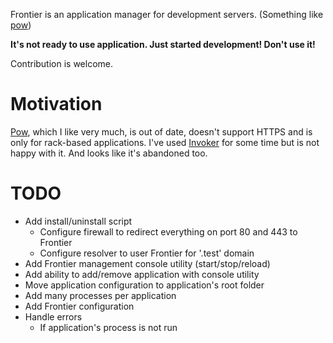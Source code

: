 Frontier is an application manager for development servers.
(Something like [pow](http://pow.cx))

**It's not ready to use application. Just started development! Don't use it!**

Contribution is welcome.

# Motivation

[Pow](http://pow.cx), which I like very much, is out of date,
doesn't support HTTPS and is only for rack-based applications. I've used
[Invoker](http://invoker.codemancers.com) for some time but is not happy
with it. And looks like it's abandoned too.

# TODO

* Add install/uninstall script
  * Configure firewall to redirect everything on port 80 and 443 to
    Frontier
  * Configure resolver to user Frontier for '.test' domain
* Add Frontier management console utility (start/stop/reload)
* Add ability to add/remove application with console utility
* Move application configuration to application's root folder
* Add many processes per application
* Add Frontier configuration
* Handle errors
  * If application's process is not run
